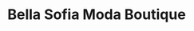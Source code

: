 ---
title: "Bella Sofia Moda Boutique"
url: /pittsburgh/bella-sofia-moda-boutique/
shop: clothes
---
